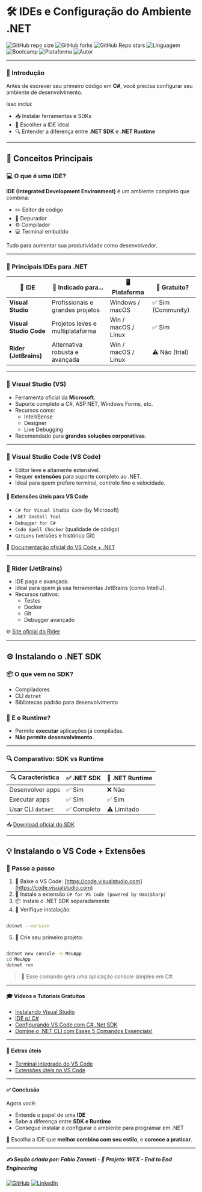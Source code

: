 # 🛠️ IDEs e Configuração do Ambiente .NET

![GitHub repo size](https://img.shields.io/github/repo-size/fzanneti/wex-e2e-csharp)
![GitHub forks](https://img.shields.io/github/forks/fzanneti/wex-e2e-csharp?style=social)
![GitHub Repo stars](https://img.shields.io/github/stars/fzanneti/wex-e2e-csharp?style=social)
![Linguagem](https://img.shields.io/badge/Linguagem-CSharp-blue)
![Bootcamp](https://img.shields.io/badge/WEX-End--to--End%20Engineering-blueviolet?logo=vercel&logoColor=white)
![Plataforma](https://img.shields.io/badge/Powered%20by-DIO.io-red?logo=data:image/svg+xml;base64,PHN2ZyBmaWxsPSIjZmZmIiB2aWV3Qm94PSIwIDAgMzIgMzIiIHhtbG5zPSJodHRwOi8vd3d3LnczLm9yZy8yMDAwL3N2ZyI+PHBhdGggZD0iTTYuNzEgMy4yNWMtMi44OCAxLjQxLTUuMDcgNC4yMy01LjA3IDcuNzYgMCAzLjU4IDIuMjggNi43IDUuMzMgOC4xNSAxLjgzLS42MiAyLjQtMi4yNiAyLjQtMy44MSAwLS4yMy0uMDItLjQ1LS4wNS0uNjZBLjQ0LjQ0IDAgMDExMC4xIDExYy4yNC0uNzUuMTEtMS41My0uMy0yLjIyQzguOTIgNy45NiA3LjMzIDcuNSA1Ljc0IDcuNjZhNS41NSA1LjU1IDAgM)
![Autor](https://img.shields.io/badge/Autor-fzanneti-blue?style=flat-square&logo=github)

---

### 🎯 Introdução

Antes de escrever seu primeiro código em **C#**, você precisa configurar seu ambiente de desenvolvimento.

Isso inclui:

- 📥 Instalar ferramentas e SDKs
- 🧠 Escolher a IDE ideal
- 🔍 Entender a diferença entre **.NET SDK** e **.NET Runtime**

---

## 🧠 Conceitos Principais

### 💻 O que é uma IDE?

**IDE (Integrated Development Environment)** é um ambiente completo que combina:

- ✏️ Editor de código
- 🧪 Depurador
- ⚙️ Compilador
- 💻 Terminal embutido

Tudo para aumentar sua produtividade como desenvolvedor.

---

### 🧰 Principais IDEs para .NET

| 🧩 IDE                | 💼 Indicado para...                | 🖥️ Plataforma       | 💸 Gratuito?        |
|----------------------|------------------------------------|---------------------|---------------------|
| **Visual Studio**     | Profissionais e grandes projetos   | Windows / macOS     | ✅ Sim (Community)  |
| **Visual Studio Code**| Projetos leves e multiplataforma  | Win / macOS / Linux | ✅ Sim              |
| **Rider (JetBrains)** | Alternativa robusta e avançada     | Win / macOS / Linux | ⚠️ Não (trial)      |

---

### 🧪 Visual Studio (VS)

- Ferramenta oficial da **Microsoft**.
- Suporte completo a C#, ASP.NET, Windows Forms, etc.
- Recursos como:
  - IntelliSense
  - Designer
  - Live Debugging
- Recomendado para **grandes soluções corporativas**.

---

### 📝 Visual Studio Code (VS Code)

- Editor leve e altamente extensível.
- Requer **extensões** para suporte completo ao .NET.
- Ideal para quem prefere terminal, controle fino e velocidade.

#### 🔌 Extensões úteis para VS Code

- `C# for Visual Studio Code` (by Microsoft)
- `.NET Install Tool`
- `Debugger for C#`
- `Code Spell Checker` (qualidade de código)
- `GitLens` (versões e histórico Git)

📘 [Documentação oficial do VS Code + .NET](https://learn.microsoft.com/pt-br/dotnet/core/tutorials/with-visual-studio-code)

---

### 💼 Rider (JetBrains)

- IDE paga e avançada.
- Ideal para quem já usa ferramentas JetBrains (como IntelliJ).
- Recursos nativos:
  - Testes
  - Docker
  - Git
  - Debugger avançado

🌐 [Site oficial do Rider](https://www.jetbrains.com/rider/)

---

## ⚙️ Instalando o .NET SDK

### 📦 O que vem no SDK?

- Compiladores
- CLI `dotnet`
- Bibliotecas padrão para desenvolvimento

### 🧩 E o Runtime?

- Permite **executar** aplicações já compiladas.
- **Não permite desenvolvimento**.

---

### 🔍 Comparativo: SDK vs Runtime

| 🔍 Característica     | ✅ .NET SDK      | 🚫 .NET Runtime     |
|----------------------|------------------|---------------------|
| Desenvolver apps     | ✅ Sim           | ❌ Não              |
| Executar apps        | ✅ Sim           | ✅ Sim              |
| Usar CLI `dotnet`    | ✅ Completo      | ⚠️ Limitado         |

📥 [Download oficial do SDK](https://dotnet.microsoft.com/en-us/download)

---

## 💡 Instalando o VS Code + Extensões

### 🧭 Passo a passo

1. 🔽 Baixe o VS Code: [https://code.visualstudio.com](https://code.visualstudio.com)
2. 🧩 Instale a extensão `C# for VS Code (powered by OmniSharp)`
3. 📦 Instale o .NET SDK separadamente
4. 🧪 Verifique instalação:

```bash

dotnet --version

```

5. 🚀 Crie seu primeiro projeto:

```bash

dotnet new console -n MeuApp
cd MeuApp
dotnet run

```

> 📝 Esse comando gera uma aplicação console simples em C#.

---

#### 🎓 Vídeos e Tutoriais Gratuitos

- [Instalando Visual Studio](https://www.youtube.com/watch?v=s5bi_8y6bLQ)
- [IDE p/ C#](https://www.youtube.com/watch?v=LwGXtxDSmeg)
- [Configurando VS Code com C# .Net SDK](https://www.youtube.com/watch?v=YEtisxQugew)
- [Domine o .NET CLI com Esses 5 Comandos Essenciais!](https://www.youtube.com/watch?v=0H-K_-E6hRM)

---

#### 📌 Extras úteis

- [Terminal integrado do VS Code](https://code.visualstudio.com/docs/editor/integrated-terminal)
- [Extensões úteis no VS Code](https://marketplace.visualstudio.com/)

---

#### ✅ Conclusão

Agora você:

* Entende o papel de uma **IDE**
* Sabe a diferença entre **SDK e Runtime**
* Consegue instalar e configurar o ambiente para programar em .NET

🎯 Escolha a IDE que **melhor combina com seu estilo**, e **comece a praticar**.

---

##### ✍️ Seção criada por: *Fabio Zanneti* - 🎯 Projeto: **WEX - End to End Engineering**
[![GitHub](https://img.shields.io/badge/GitHub-fzanneti-181717?style=flat&logo=github)](https://github.com/fzanneti)
[![LinkedIn](https://img.shields.io/badge/LinkedIn-fzanneti-0A66C2?style=flat&logo=linkedin&logoColor=white)](https://linkedin.com/in/fzanneti)
